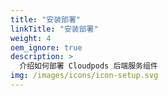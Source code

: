 ```yaml
---
title: "安装部署"
linkTitle: "安装部署"
weight: 4
oem_ignore: true
description: >
  介绍如何部署 Cloudpods 后端服务组件
img: /images/icons/icon-setup.svg
---
```

